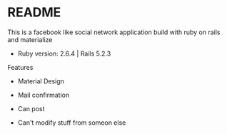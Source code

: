 # README

This is a facebook like social network application build with ruby on rails and materialize

* Ruby version: 2.6.4 | Rails 5.2.3

Features

* Material Design

* Mail confirmation

* Can post

* Can't modify stuff from someon else